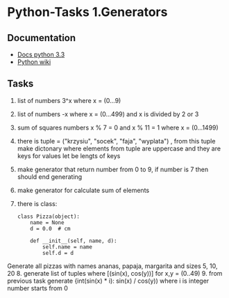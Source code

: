 Python-Tasks 1.Generators
============

Documentation
----

 * [Docs python 3.3]
 * [Python wiki]

Tasks
----

 1. list of numbers 3^x where x = (0...9)
 2. list of numbers -x where x = (0...499) and x is divided by 2 or 3
 3. sum of squares numbers x % 7 = 0 and x % 11 = 1 where x = (0...1499)
 4. there is tuple = ("krzysiu", "socek", "faja", "wyplata") , from this tuple make dictonary where elements from tuple are uppercase and they are keys for values let be lengts of keys
 5. make generator that return number from 0 to 9, if number is 7 then should end generating
 6. make generator for calculate sum of elements
 7. there is class:
 
        class Pizza(object):
            name = None
            d = 0.0  # cm

            def __init__(self, name, d):
                self.name = name
                self.d = d
Generate all pizzas with names ananas, papaja, margarita and sizes 5, 10, 20
8. generate list of tuples where [(sin(x), cos(y))] for x,y = (0..49)
9. from previous task generate {int(sin(x) * i): sin(x) / cos(y)) where i is integer number starts from 0

[Docs python 3.3]:http://docs.python.org/3.3/tutorial/datastructures.html#list-comprehensions
[Python wiki]:https://wiki.python.org/moin/Generators
